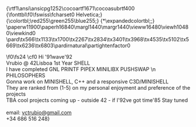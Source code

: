 {\rtf1\ansi\ansicpg1252\cocoartf1671\cocoasubrtf400
{\fonttbl\f0\fswiss\fcharset0 Helvetica;}
{\colortbl;\red255\green255\blue255;}
{\*\expandedcolortbl;;}
\paperw11900\paperh16840\margl1440\margr1440\vieww16480\viewh10480\viewkind0
\pard\tx566\tx1133\tx1700\tx2267\tx2834\tx3401\tx3968\tx4535\tx5102\tx5669\tx6236\tx6803\pardirnatural\partightenfactor0

\f0\fs24 \cf0 Hi \'91wave\'92\
Vrubio @ 42Lisboa 1st Year SHELL\
I have completed GNL PRINTF PIPEX MINILIBX PUSHSWAP \\n PHILOSOPHERS\
Gonna work on MINISHELL, C++ and a responsive C3D/MINISHELL\
They are ranked from (1-5) on my personal enjoyment and preference of the projects\
TBA cool projects coming up - outside 42 - if I\'92ve got time\'85 Stay tuned\
\
email: vctrubio@gmail.com\
+34 686 516 248}